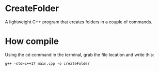 # CreateFolder
 A lightweight C++ program that creates folders in a couple of commands.

# How compile
Using the cd command in the terminal, grab the file location and write this:

```g++ -std=c++17 main.cpp -o createFolder```
